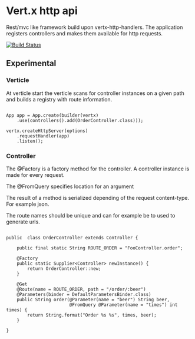 # Vert.x http api
Rest/mvc like framework build upon vertx-http-handlers. The application registers controllers and makes them available for http requests.

[![Build Status](https://travis-ci.org/spriet2000/vertx-http-api.svg?branch=master)](https://travis-ci.org/spriet2000/vertx-handlers-http-api)

##  Experimental

### Verticle

At verticle start the verticle scans for controller instances on a given path and builds a registry with route information.

```

App app = App.create(builder(vertx)
    .use(controllers().add(OrderController.class)));

vertx.createHttpServer(options)
    .requestHandler(app)
    .listen();

```

### Controller 

The @Factory is a factory method for the controller. A controller instance is made for every request.

The @FromQuery specifies location for an argument

The result of a method is serialized depending of the request content-type. For example json.

The route names should be unique and can for example be to used to generate urls.

```

public  class OrderController extends Controller {

    public final static String ROUTE_ORDER = "FooController.order";

    @Factory
    public static Supplier<Controller> newInstance() {
        return OrderController::new;
    }

    @Get
    @Route(name = ROUTE_ORDER, path = "/order/:beer")
    @Parameters(binder = DefaultParametersBinder.class)
    public String order(@Parameter(name = "beer") String beer,
                        @FromQuery @Parameter(name = "times") int times) {
        return String.format("Order %s %s", times, beer);
    }

}

```
